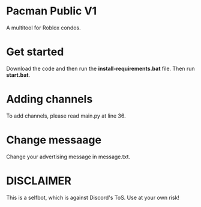 # Pacman Public V1
A multitool for Roblox condos.




# Get started
Download the code and then run the **install-requirements.bat** file. Then run **start.bat**.

# Adding channels
To add channels, please read main.py at line 36.

# Change messaage
Change your advertising message in message.txt.

# DISCLAIMER
This is a selfbot, which is against Discord's ToS. Use at your own risk!
